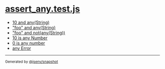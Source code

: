 # [assert_any.test.js](../assert_any.test.js)


- [10 and any(String)](10_and_any(string)/10_and_any(string).md)
- ["foo" and any(String)](foo_and_any(string)/foo_and_any(string).md)
- ["foo" and not(any(String))](foo_and_not(any(string))/foo_and_not(any(string)).md)
- [10 is any Number](10_is_any_number/10_is_any_number.md)
- [0 is any number](0_is_any_number/0_is_any_number.md)
- [any Error](any_error/any_error.md)

---

<sub>
  Generated by <a href="https://github.com/jsenv/core/tree/main/packages/tooling/snapshot">@jsenv/snapshot</a>
</sub>
